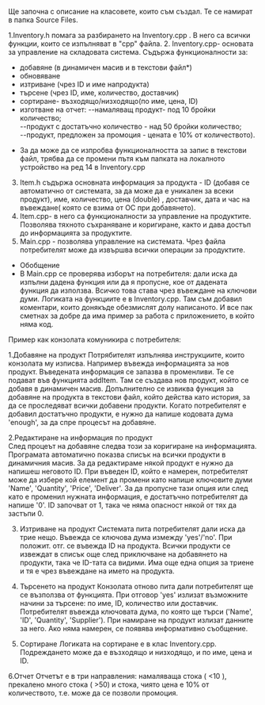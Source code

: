 
Ще започна с описание на класовете, които съм създал. Те се намират в папка Source Files. 

1.Inventory.h помага за разбирането на Inventory.cpp . В него са всички функции, които се изпълняват в "cpp" файла.
2. Inventory.cpp- основата за управление на складовата система. Съдържа функционалности за:
- добавяне (в динамичен масив и в текстови файл*)
- обновяване
- изтриване (чрез ID и име напродукта)
- търсене (чрез ID, име, количество, доставчик)
-  сортиране- възходящо/низходящо(по име, цена, ID)
- изготване на отчет:
	--намаляващ продукт- под 10 бройки количество;    
	--продукт с достатъчно количество - над 50 бройки количество;    	
	--продукт, предложен за промоция - цената е 10% от количеството).
*  За да може да се изпробва функционалността за запис в текстови файл, трябва да се промени пътя към папката на локалното устройство на ред 14 в Inventory.cpp

3. Item.h съдържа основната информация за продукта - ID (добавя се автоматично от системата, за да може да е уникален за всеки продукт), име,  количество, цена (double) , доставчик, дата и час на въвеждане( която се взима от ОС при добавянето).
4. Item.cpp- в него са функционалности за управление на продуктите. Позволява тяхното съхраняване и коригиране, както и дава достъп до информацията за продуктите.
5. Main.cpp -  позволява управление на системата. Чрез файла потребителят може да извършва всички операции за продуктите.


* Обобщение
* В Main.cpp се проверява изборът на потребителя: дали иска да изпълни дадена функция или да я пропусне, кое от дадената функция да използва. Всичко това става чрез въвеждане на ключови думи.
Логиката на функциите е в Inventory.cpp. Там съм добавил коментари, които донякъде обезмислят долу написаното. И все пак сметнах за добре да има пример за работа с приложението, в който няма код.

Пример как конзолата комуникира с потребителя:

1.Добавяне на продукт
Потрябителят изпълнява инструкциите, които конзолата му изписва. Например въвежда информацията за нов продукт. Въведената информация се запазва в променливи. Те се подават във функцията  addItem. Там се създава нов продукт, който се добавя в динамичен масив. Допълнително се извиква функция за добавяне на продукта в текстови файл, който действа като история, за да се проследяват всички добавени продукти. Когато потребителят е добавил достатъчно продукти, е нужно да напише кодовата дума 'enough', за да спре процесът на добавяне.

2.Редактиране на информация по продукт                                                 
След процеът на добавяне следва този за коригиране на информацията. Програмата автоматично показва списък на всички продукти в динамичния масив. За да редактираме някой продукт е нужно да напишеш неговото ID. При въведен ID, който е намерен, потребителят може да избере кой елемент да промени като напише ключовите думи 'Name', 'Quantity', 'Price', 'Deliver'. За да пропусне тази опция или след като е променил нужната информация, е достатъчно потребителят да напише '0'. ID започват от 1, така че няма опасност някой от тях да застъпи 0.

3. Изтриване на продукт
Системата пита потребителят дали иска да трие нещо. Въвежда се ключова дума измежду 'yes'/'no'.
При положит. отг. се въвежда ID на продукта. Всички продукти се извеждат в списък още след приключване на добавянето на продукти, така че ID-тата са видими. Има още една опция за триене и тя е чрез въвеждане на името на продукта.

4. Търсенето на продукт
Конзолата отново пита дали потребителят ще се възползва от функцията. При отговор 'yes' излизат възможните начини за търсене: по име, ID, количество или доставчик. Потребителят въвежда ключовата дума, по която ще търси ('Name', 'ID', 'Quantity', 'Supplier'). При намиране на продукт излизат данните за него. Ако няма намерен, се появява информативно съобщение.

5. Сортиране
Логиката на сортиране е в клас Inventory.cpp. Подреждането може  да е възходящо и низходящо, и по име, цена и ID.

6.Отчет
Отчетът е в три направления: намаляваща стока ( <10 ), прекалено много стока ( >50) и стока, чиято цена е 10% от количеството, т.е. може да се позволи промоция. 
